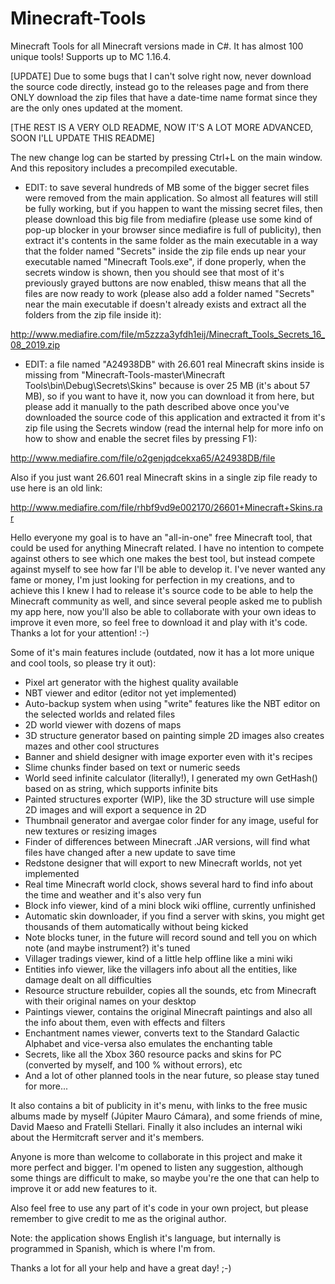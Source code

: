 # Minecraft-Tools
Minecraft Tools for all Minecraft versions made in C#. It has almost 100 unique tools! Supports up to MC 1.16.4.

[UPDATE]
Due to some bugs that I can't solve right now, never download the source code directly, instead go to the releases page and from there ONLY download the zip files that have a date-time name format since they are the only ones updated at the moment.

[THE REST IS A VERY OLD README, NOW IT'S A LOT MORE ADVANCED, SOON I'LL UPDATE THIS README]

The new change log can be started by pressing Ctrl+L on the main window. And this repository includes a precompiled executable.

* EDIT: to save several hundreds of MB some of the bigger secret files were removed from the main application. So almost all features will still be fully working, but if you happen to want the missing secret files, then please download this big file from mediafire (please use some kind of pop-up blocker in your browser since mediafire is full of publicity), then extract it's contents in the same folder as the main executable in a way that the folder named "Secrets" inside the zip file ends up near your executable named "Minecraft Tools.exe", if done properly, when the secrets window is shown, then you should see that most of it's previously grayed buttons are now enabled, thisw means that all the files are now ready to work (please also add a folder named "Secrets" near the main executable if doesn't already exists and extract all the folders from the zip file inside it):

http://www.mediafire.com/file/m5zzza3yfdh1eij/Minecraft_Tools_Secrets_16_08_2019.zip

* EDIT: a file named "A24938DB" with 26.601 real Minecraft skins inside is missing from "Minecraft-Tools-master\Minecraft Tools\bin\Debug\Secrets\Skins\" because is over 25 MB (it's about 57 MB), so if you want to have it, now you can download it from here, but please add it manually to the path described above once you've downloaded the source code of this application and extracted it from it's zip file using the Secrets window (read the internal help for more info on how to show and enable the secret files by pressing F1):

http://www.mediafire.com/file/o2genjqdcekxa65/A24938DB/file

Also if you just want 26.601 real Minecraft skins in a single zip file ready to use here is an old link:

http://www.mediafire.com/file/rhbf9vd9e002170/26601+Minecraft+Skins.rar

Hello everyone my goal is to have an "all-in-one" free Minecraft tool, that could be used for anything Minecraft related. I have no intention to compete against others to see which one makes the best tool, but instead compete against myself to see how far I'll be able to develop it. I've never wanted any fame or money, I'm just looking for perfection in my creations, and to achieve this I knew I had to release it's source code to be able to help the Minecraft community as well, and since several people asked me to publish my app here, now you'll also be able to collaborate with your own ideas to improve it even more, so feel free to download it and play with it's code. Thanks a lot for your attention! :-)

Some of it's main features include (outdated, now it has a lot more unique and cool tools, so please try it out):

- Pixel art generator with the highest quality available
- NBT viewer and editor (editor not yet implemented)
- Auto-backup system when using "write" features like the NBT editor on the selected worlds and related files
- 2D world viewer with dozens of maps
- 3D structure generator based on painting simple 2D images also creates mazes and other cool structures
- Banner and shield designer with image exporter even with it's recipes
- Slime chunks finder based on text or numeric seeds
- World seed infinite calculator (literally!), I generated my own GetHash() based on as string, which supports infinite bits
- Painted structures exporter (WIP), like the 3D structure will use simple 2D images and will export a sequence in 2D
- Thumbnail generator and avergae color finder for any image, useful for new textures or resizing images
- Finder of differences between Minecraft .JAR versions, will find what files have changed after a new update to save time
- Redstone designer that will export to new Minecraft worlds, not yet implemented
- Real time Minecraft world clock, shows several hard to find info about the time and weather and it's also very fun
- Block info viewer, kind of a mini block wiki offline, currently unfinished
- Automatic skin downloader, if you find a server with skins, you might get thousands of them automatically without being kicked
- Note blocks tuner, in the future will record sound and tell you on which note (and maybe instrument?) it's tuned
- Villager tradings viewer, kind of a little help offline like a mini wiki
- Entities info viewer, like the villagers info about all the entities, like damage dealt on all difficulties
- Resource structure rebuilder, copies all the sounds, etc from Minecraft with their original names on your desktop
- Paintings viewer, contains the original Minecraft paintings and also all the info about them, even with effects and filters
- Enchantment names viewer, converts text to the Standard Galactic Alphabet and vice-versa also emulates the enchanting table
- Secrets, like all the Xbox 360 resource packs and skins for PC (converted by myself, and 100 % without errors), etc
- And a lot of other planned tools in the near future, so please stay tuned for more...

It also contains a bit of publicity in it's menu, with links to the free music albums made by myself (Júpiter Mauro Cámara),
and some friends of mine, David Maeso and Fratelli Stellari. Finally it also includes an internal wiki about the Hermitcraft server and it's members.

Anyone is more than welcome to collaborate in this project and make it more perfect and bigger. I'm opened to listen any suggestion, although some things are difficult to make, so maybe you're the one that can help to improve it or add new features to it.

Also feel free to use any part of it's code in your own project, but please remember to give credit to me as the original author.

Note: the application shows English it's language, but internally is programmed in Spanish, which is where I'm from.

Thanks a lot for all your help and have a great day! ;-)
